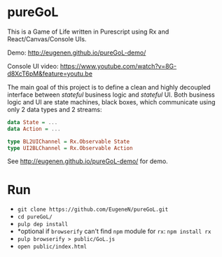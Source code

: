# pureGoL

This is a Game of Life written in Purescript using Rx and React/Canvas/Console UIs.

Demo: http://eugenen.github.io/pureGoL-demo/

Console UI video: https://www.youtube.com/watch?v=8G-d8XcT6pM&feature=youtu.be

The main goal of this project is to define a clean and highly decoupled interface
between *stateful* business logic and *stateful* UI. Both business logic and UI
are state machines, black boxes, which communicate using only 2 data types and 2 streams:

```purescript
data State = ...
data Action = ...

type BL2UIChannel = Rx.Observable State
type UI2BLChannel = Rx.Observable Action
```

See http://eugenen.github.io/pureGoL-demo/ for demo.

# Run

- `git clone https://github.com/EugeneN/pureGoL.git`
- `cd pureGoL/`
- `pulp dep install`
- *optional if `browserify` can't find `npm` module for `rx`: `npm install rx`
- `pulp browserify > public/GoL.js`
- `open public/index.html`


